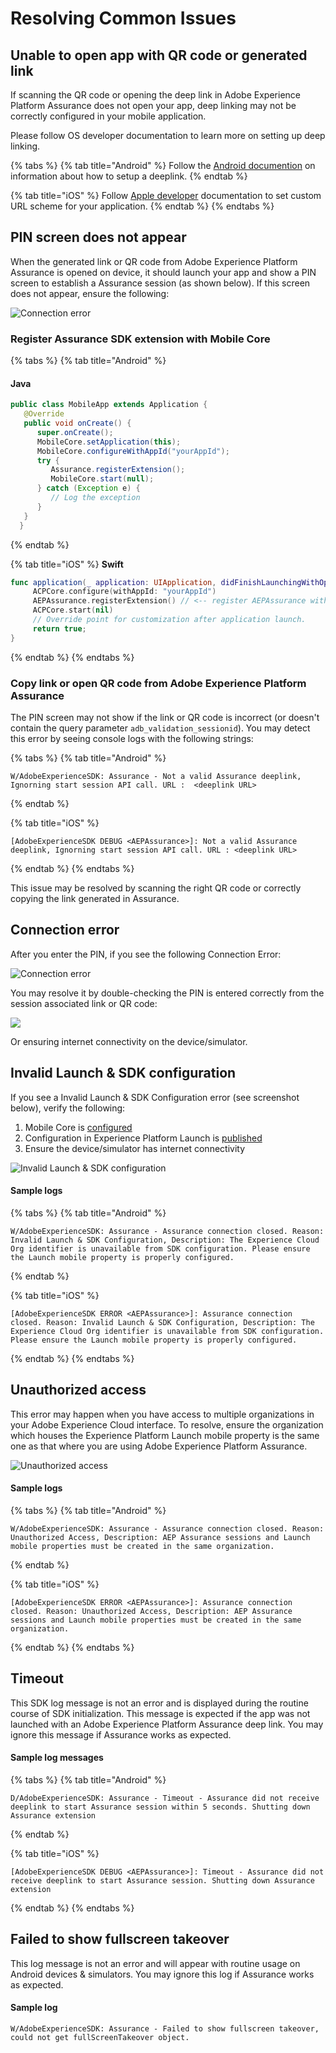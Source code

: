 # Resolving Common Issues

## Unable to open app with QR code or generated link

If scanning the QR code or opening the deep link in Adobe Experience Platform Assurance does not open your app, deep linking may not be correctly configured in your mobile application.

Please follow OS developer documentation to learn more on setting up deep linking.

{% tabs %}
{% tab title="Android" %}
Follow the [Android documention](https://developer.android.com/training/app-links/deep-linking%20) on information about how to setup a deeplink.
{% endtab %}

{% tab title="iOS" %}
Follow [Apple developer](https://developer.apple.com/documentation/uikit/inter-process_communication/allowing_apps_and_websites_to_link_to_your_content/defining_a_custom_url_scheme_for_your_app) documentation to set custom URL scheme for your application.
{% endtab %}
{% endtabs %}

## P**IN** screen does not appear

When the generated link or QR code from Adobe Experience Platform Assurance is opened on device, it should launch your app and show a PIN screen to establish a Assurance session \(as shown below\). If this screen does not appear, ensure the following:

![Connection error](../../.gitbook/assets/Commerce_Griffon_Connection.png)

### Register Assurance SDK extension with Mobile Core

{% tabs %}
{% tab title="Android" %}
#### Java

```java
public class MobileApp extends Application {
   @Override
   public void onCreate() {
      super.onCreate();
      MobileCore.setApplication(this);
      MobileCore.configureWithAppId("yourAppId");
      try {
         Assurance.registerExtension();
         MobileCore.start(null);
      } catch (Exception e) {
         // Log the exception
      }
   }
  }
```
{% endtab %}

{% tab title="iOS" %}
**Swift**

```swift
func application(_ application: UIApplication, didFinishLaunchingWithOptions launchOptions: [UIApplication.LaunchOptionsKey: Any]?) -> Bool {
     ACPCore.configure(withAppId: "yourAppId")   
     AEPAssurance.registerExtension() // <-- register AEPAssurance with Core
     ACPCore.start(nil)
     // Override point for customization after application launch. 
     return true;
}
```
{% endtab %}
{% endtabs %}

### Copy link or open QR code from Adobe Experience Platform Assurance

The PIN screen may not show if the link or QR code is incorrect \(or doesn't contain the query parameter `adb_validation_sessionid`\). You may detect this error by seeing console logs with the following strings:

{% tabs %}
{% tab title="Android" %}
```text
W/AdobeExperienceSDK: Assurance - Not a valid Assurance deeplink, Ignorning start session API call. URL :  <deeplink URL>
```
{% endtab %}

{% tab title="iOS" %}
```text
[AdobeExperienceSDK DEBUG <AEPAssurance>]: Not a valid Assurance deeplink, Ignorning start session API call. URL : <deeplink URL>
```
{% endtab %}
{% endtabs %}

This issue may be resolved by scanning the right QR code or correctly copying the link generated in Assurance.

## Connection error

After you enter the PIN, if you see the following Connection Error:

![Connection error](../../.gitbook/assets/assurance_connection_error.png)

You may resolve it by double-checking the PIN is entered correctly from the session associated link or QR code:

![](../../.gitbook/assets/assurance_pincode.png)

Or ensuring internet connectivity on the device/simulator.

## Invalid Launch & SDK configuration

If you see a Invalid Launch & SDK Configuration error \(see screenshot below\), verify the following:

1. Mobile Core is [configured](https://aep-sdks.gitbook.io/docs/using-mobile-extensions/mobile-core/configuration/configuration-api-reference)
2. Configuration in Experience Platform Launch is [published](https://aep-sdks.gitbook.io/docs/getting-started/create-a-mobile-property#publish-the-configuration)
3. Ensure the device/simulator has internet connectivity

![Invalid Launch &amp; SDK configuration](../../.gitbook/assets/assurance_invalid_configuration_error.png)

#### Sample logs

{% tabs %}
{% tab title="Android" %}
```text
W/AdobeExperienceSDK: Assurance - Assurance connection closed. Reason: Invalid Launch & SDK Configuration, Description: The Experience Cloud Org identifier is unavailable from SDK configuration. Please ensure the Launch mobile property is properly configured.
```
{% endtab %}

{% tab title="iOS" %}
```text
[AdobeExperienceSDK ERROR <AEPAssurance>]: Assurance connection closed. Reason: Invalid Launch & SDK Configuration, Description: The Experience Cloud Org identifier is unavailable from SDK configuration. Please ensure the Launch mobile property is properly configured.
```
{% endtab %}
{% endtabs %}

## Unauthorized access

This error may happen when you have access to multiple organizations in your Adobe Experience Cloud interface. To resolve, ensure the organization which houses the Experience Platform Launch mobile property is the same one as that where you are using Adobe Experience Platform Assurance.

![Unauthorized access](../../.gitbook/assets/assurance_unauthorized_access_error.png)

#### Sample logs

{% tabs %}
{% tab title="Android" %}
```text
W/AdobeExperienceSDK: Assurance - Assurance connection closed. Reason: Unauthorized Access, Description: AEP Assurance sessions and Launch mobile properties must be created in the same organization.
```
{% endtab %}

{% tab title="iOS" %}
```text
[AdobeExperienceSDK ERROR <AEPAssurance>]: Assurance connection closed. Reason: Unauthorized Access, Description: AEP Assurance sessions and Launch mobile properties must be created in the same organization.
```
{% endtab %}
{% endtabs %}

## Timeout

This SDK log message is not an error and is displayed during the routine course of SDK initialization. This message is expected if the app was not launched with an Adobe Experience Platform Assurance deep link. You may ignore this message if Assurance works as expected.

#### Sample log messages

{% tabs %}
{% tab title="Android" %}
```text
D/AdobeExperienceSDK: Assurance - Timeout - Assurance did not receive deeplink to start Assurance session within 5 seconds. Shutting down Assurance extension
```
{% endtab %}

{% tab title="iOS" %}
```text
[AdobeExperienceSDK DEBUG <AEPAssurance>]: Timeout - Assurance did not receive deeplink to start Assurance session. Shutting down Assurance extension
```
{% endtab %}
{% endtabs %}

## Failed to show fullscreen takeover

This log message is not an error and will appear with routine usage on Android devices & simulators. You may ignore this log if Assurance works as expected.

#### Sample log

```text
W/AdobeExperienceSDK: Assurance - Failed to show fullscreen takeover, could not get fullScreenTakeover object.
```

